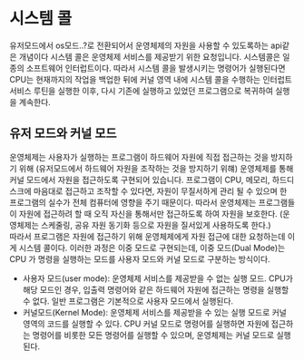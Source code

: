 # 시스템 콜

유저모드에서 os모드..?로 전환되어서 운영체제의 자원을 사용할 수 있도록하는 api같은 개념이다
시스템 콜은 운영체제 서비스를 제공받기 위한 요청입니다. 시스템콜은 일종의 소프트웨어 인터럽트이다. 따라서 시스템 콜을 발생시키는 명령어가 실행된다면 CPU는 현재까지의 작업을 백업한 뒤에 커널 영역 내에 시스템 콜을 수행하는 인터럽트 서비스 루틴을 실행한 이후, 다시 기존에 실행하고 있었던 프로그램으로 복귀하여 실행을 계속한다.

## 유저 모드와 커널 모드

운영체제는 사용자가 실행하는 프로그램이 하드웨어 자원에 직접 접근하는 것을 방지하기 위해 (유저모드에서 하드웨어 자원을 조작하는 것을 방지하기 위햬) 운영체제를 통해 커널 모드에서 자원을 접근하도록 구현되어 있습니다.
프로그램이 CPU, 메모리, 하드디스크에 마음대로 접근하고 조작할 수 있다면, 자원이 무질서하게 관리 될 수 있으며 한 프로그램의 실수가 전체 컴퓨터에 영향을 주기 때문이다. 따라서 운영체제는 프로그램들이 자원에 접근하려 할 때 오직 자신을 통해서만 접근하도록 하여 자원을 보호한다. (운영체제는 스케줄링, 공유 자원 동기화 등으로 자원을 질서있게 사용하도록 한다.)  
따라서 프로그램은 자원에 접근하기 위해 운영체제에게 자원 접근에 대한 요청하는데 이게 시스템 콜이다. 이러한 과정은 이중 모드로 구현되는데, 이중 모드(Dual Mode)는 CPU 가 명령을 실행하는 모드를 사용자 모드와 커널 모드로 구분하는 방식이다.

- 사용자 모드(user mode): 운영체제 서비스를 제공받을 수 없는 실행 모드. CPU가 해당 모드인 경우, 입출력 명령어와 같은 하드웨어 자원에 접근하는 명령을 실행할 수 없다. 일반 프로그램은 기본적으로 사용자 모드에서 실행된다.
- 커널모드(Kernel Mode): 운영체제 서비스를 제공받을 수 있는 실행 모드로 커널 영역의 코드를 실행할 수 있다. CPU 커널 모드로 명령어를 실행하면 자원에 접근하는 명령어를 비롯한 모든 명령어를 실행할 수 있으며, 운영체제는 커널 모드로 실행된다.
